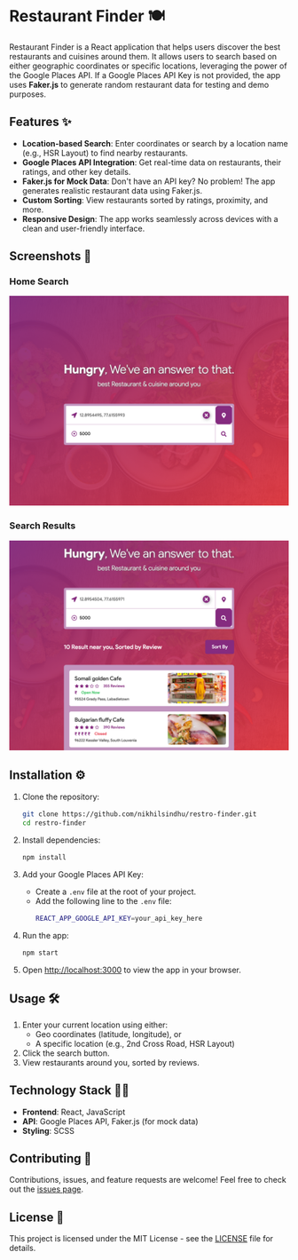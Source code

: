 # Restaurant Finder 🍽️

Restaurant Finder is a React application that helps users discover the best restaurants and cuisines around them. It allows users to search based on either geographic coordinates or specific locations, leveraging the power of the Google Places API. If a Google Places API Key is not provided, the app uses **Faker.js** to generate random restaurant data for testing and demo purposes.

## Features ✨

- **Location-based Search**: Enter coordinates or search by a location name (e.g., HSR Layout) to find nearby restaurants.
- **Google Places API Integration**: Get real-time data on restaurants, their ratings, and other key details.
- **Faker.js for Mock Data**: Don't have an API key? No problem! The app generates realistic restaurant data using Faker.js.
- **Custom Sorting**: View restaurants sorted by ratings, proximity, and more.
- **Responsive Design**: The app works seamlessly across devices with a clean and user-friendly interface.

## Screenshots 📸

### Home Search

![Restaurant Finder Home](./src/assets/images/home_search.png)

### Search Results

![Restaurant Finder Results](./src/assets/images/search_results.png)

## Installation ⚙️

1. Clone the repository:

   ```bash
   git clone https://github.com/nikhilsindhu/restro-finder.git
   cd restro-finder
   ```

2. Install dependencies:

   ```bash
   npm install
   ```

3. Add your Google Places API Key:

   - Create a `.env` file at the root of your project.
   - Add the following line to the `.env` file:
     ```bash
     REACT_APP_GOOGLE_API_KEY=your_api_key_here
     ```

4. Run the app:

   ```bash
   npm start
   ```

5. Open [http://localhost:3000](http://localhost:3000) to view the app in your browser.

## Usage 🛠️

1. Enter your current location using either:
   - Geo coordinates (latitude, longitude), or
   - A specific location (e.g., 2nd Cross Road, HSR Layout)
2. Click the search button.
3. View restaurants around you, sorted by reviews.

## Technology Stack 🧑‍💻

- **Frontend**: React, JavaScript
- **API**: Google Places API, Faker.js (for mock data)
- **Styling**: SCSS

## Contributing 🤝

Contributions, issues, and feature requests are welcome! Feel free to check out the [issues page](https://github.com/yourusername/restaurant-finder/issues).

## License 📜

This project is licensed under the MIT License - see the [LICENSE](LICENSE) file for details.
